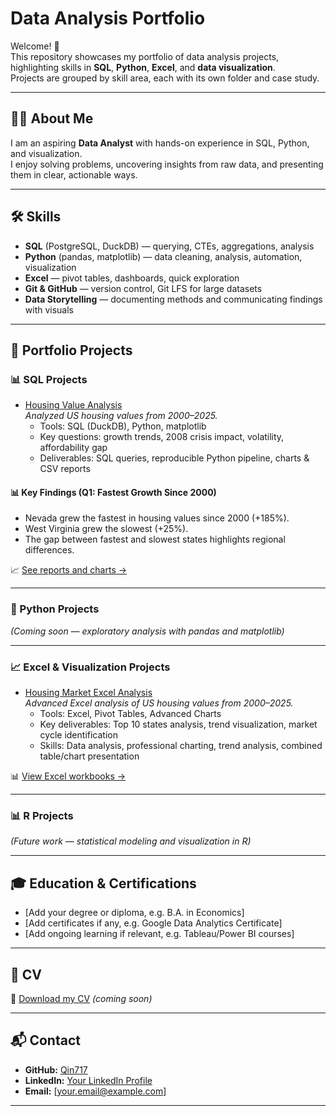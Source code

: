 # Data Analysis Portfolio

Welcome! 👋  
This repository showcases my portfolio of data analysis projects, highlighting skills in **SQL**, **Python**, **Excel**, and **data visualization**.  
Projects are grouped by skill area, each with its own folder and case study.

---

## 👩‍💻 About Me
I am an aspiring **Data Analyst** with hands-on experience in SQL, Python, and visualization.  
I enjoy solving problems, uncovering insights from raw data, and presenting them in clear, actionable ways.  

---

## 🛠 Skills
- **SQL** (PostgreSQL, DuckDB) — querying, CTEs, aggregations, analysis  
- **Python** (pandas, matplotlib) — data cleaning, analysis, automation, visualization  
- **Excel** — pivot tables, dashboards, quick exploration  
- **Git & GitHub** — version control, Git LFS for large datasets  
- **Data Storytelling** — documenting methods and communicating findings with visuals  

---

## 📂 Portfolio Projects

### 📊 SQL Projects
- [Housing Value Analysis](housing-portfolio)  
  *Analyzed US housing values from 2000–2025.*  
  - Tools: SQL (DuckDB), Python, matplotlib  
  - Key questions: growth trends, 2008 crisis impact, volatility, affordability gap  
  - Deliverables: SQL queries, reproducible Python pipeline, charts & CSV reports  

#### 📊 Key Findings (Q1: Fastest Growth Since 2000)
- Nevada grew the fastest in housing values since 2000 (+185%).
- West Virginia grew the slowest (+25%).
- The gap between fastest and slowest states highlights regional differences.

📈 [See reports and charts →](housing-portfolio/reports/)

---

### 🐍 Python Projects
*(Coming soon — exploratory analysis with pandas and matplotlib)*

---

### 📈 Excel & Visualization Projects
- [Housing Market Excel Analysis](housing-portfolio/excel/)  
  *Advanced Excel analysis of US housing values from 2000–2025.*  
  - Tools: Excel, Pivot Tables, Advanced Charts  
  - Key deliverables: Top 10 states analysis, trend visualization, market cycle identification  
  - Skills: Data analysis, professional charting, trend analysis, combined table/chart presentation  

📊 [View Excel workbooks →](housing-portfolio/excel/)

---

### 📊 R Projects
*(Future work — statistical modeling and visualization in R)*

---

## 🎓 Education & Certifications
- [Add your degree or diploma, e.g. B.A. in Economics]  
- [Add certificates if any, e.g. Google Data Analytics Certificate]  
- [Add ongoing learning if relevant, e.g. Tableau/Power BI courses]  

---

## 📑 CV
📄 [Download my CV](CV.pdf) *(coming soon)*  

---

## 📬 Contact
- **GitHub:** [Qin717](https://github.com/Qin717)  
- **LinkedIn:** [Your LinkedIn Profile](#)  
- **Email:** [your.email@example.com]  

---

